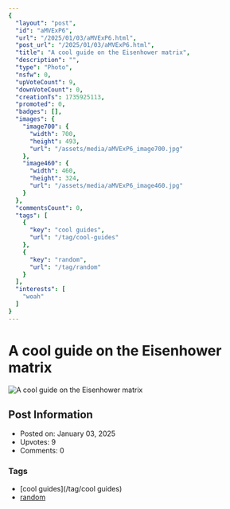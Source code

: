 ```yaml
---
{
  "layout": "post",
  "id": "aMVExP6",
  "url": "/2025/01/03/aMVExP6.html",
  "post_url": "/2025/01/03/aMVExP6.html",
  "title": "A cool guide on the Eisenhower matrix",
  "description": "",
  "type": "Photo",
  "nsfw": 0,
  "upVoteCount": 9,
  "downVoteCount": 0,
  "creationTs": 1735925113,
  "promoted": 0,
  "badges": [],
  "images": {
    "image700": {
      "width": 700,
      "height": 493,
      "url": "/assets/media/aMVExP6_image700.jpg"
    },
    "image460": {
      "width": 460,
      "height": 324,
      "url": "/assets/media/aMVExP6_image460.jpg"
    }
  },
  "commentsCount": 0,
  "tags": [
    {
      "key": "cool guides",
      "url": "/tag/cool-guides"
    },
    {
      "key": "random",
      "url": "/tag/random"
    }
  ],
  "interests": [
    "woah"
  ]
}
---
```


# A cool guide on the Eisenhower matrix

![A cool guide on the Eisenhower matrix](/assets/media/aMVExP6_image700.jpg)

## Post Information

- Posted on: January 03, 2025
- Upvotes: 9
- Comments: 0

### Tags

- [cool guides](/tag/cool guides)
- [random](/tag/random)
